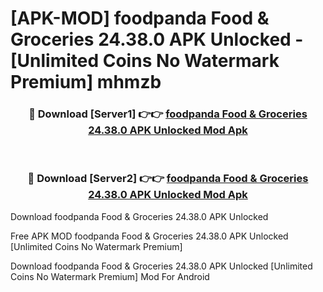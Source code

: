 # [APK-MOD] foodpanda  Food & Groceries 24.38.0 APK Unlocked - [Unlimited Coins No Watermark Premium] mhmzb



<div align="center">
<h3>🔴 Download [Server1] 👉👉 <a href="https://momento.my/?title=foodpanda__Food_&_Groceries_24.38.0_APK_Unlocked">foodpanda  Food & Groceries 24.38.0 APK Unlocked Mod Apk</a></h3><br>

<h3>🔴 Download [Server2] 👉👉 <a href="https://momento.my/?title=foodpanda__Food_&_Groceries_24.38.0_APK_Unlocked">foodpanda  Food & Groceries 24.38.0 APK Unlocked Mod Apk</a></h3>
</div>



Download foodpanda  Food & Groceries 24.38.0 APK Unlocked 

Free APK MOD foodpanda  Food & Groceries 24.38.0 APK Unlocked [Unlimited Coins No Watermark Premium]

Download foodpanda  Food & Groceries 24.38.0 APK Unlocked [Unlimited Coins No Watermark Premium] Mod For Android
